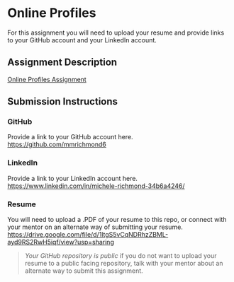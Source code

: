 # Online Profiles
For this assignment you will need to upload your resume and provide links to your GitHub account and your LinkedIn account.

## Assignment Description
[Online Profiles Assignment](https://education.launchcode.org/liftoff/modules/assignments/online-profiles)

## Submission Instructions
 
### GitHub
Provide a link to your GitHub account here.
https://github.com/mmrichmond6
 
### LinkedIn
Provide a link to your LinkedIn account here.
https://www.linkedin.com/in/michele-richmond-34b6a4246/

### Resume
You will need to upload a .PDF of your resume to this repo, or connect with your mentor on an alternate way of submitting your resume.
https://drive.google.com/file/d/1ltgS5vCqNDRhzZBML-ayd9RS2RwH5iqf/view?usp=sharing


> *Your GitHub repository is public* if you do not want to upload your resume to a public facing repository, talk with your mentor about an alternate way to submit this assignment.
